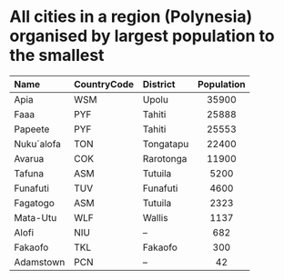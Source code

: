 # All cities in a region (Polynesia) organised by largest population to the smallest

| Name | CountryCode | District | Population |
| :--- | :--- | :--- | :---: |
|Apia|WSM|Upolu|35900|
|Faaa|PYF|Tahiti|25888|
|Papeete|PYF|Tahiti|25553|
|Nuku´alofa|TON|Tongatapu|22400|
|Avarua|COK|Rarotonga|11900|
|Tafuna|ASM|Tutuila|5200|
|Funafuti|TUV|Funafuti|4600|
|Fagatogo|ASM|Tutuila|2323|
|Mata-Utu|WLF|Wallis|1137|
|Alofi|NIU|–|682|
|Fakaofo|TKL|Fakaofo|300|
|Adamstown|PCN|–|42|

